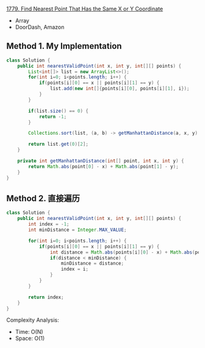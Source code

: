 [1779. Find Nearest Point That Has the Same X or Y Coordinate](https://leetcode.com/problems/find-nearest-point-that-has-the-same-x-or-y-coordinate/description/)

* Array
* DoorDash, Amazon


## Method 1. My Implementation
```java
class Solution {
    public int nearestValidPoint(int x, int y, int[][] points) {
        List<int[]> list = new ArrayList<>();
        for(int i=0; i<points.length; i++) {
            if(points[i][0] == x || points[i][1] == y) {
                list.add(new int[]{points[i][0], points[i][1], i});
            }
        }

        if(list.size() == 0) {
            return -1;
        }

        Collections.sort(list, (a, b) -> getManhattanDistance(a, x, y) - getManhattanDistance(b, x, y));

        return list.get(0)[2];
    }

    private int getManhattanDistance(int[] point, int x, int y) {
        return Math.abs(point[0] - x) + Math.abs(point[1] - y);
    }
}
```


## Method 2. 直接遍历
```java
class Solution {
    public int nearestValidPoint(int x, int y, int[][] points) {
        int index = -1;
        int minDistance = Integer.MAX_VALUE;

        for(int i=0; i<points.length; i++) {
            if(points[i][0] == x || points[i][1] == y) {
                int distance = Math.abs(points[i][0] - x) + Math.abs(points[i][1] - y);
                if(distance < minDistance) {
                    minDistance = distance;
                    index = i;
                }
            }
        }

        return index;
    }
}
```
Complexity Analysis:
* Time: O(N)
* Space: O(1)
